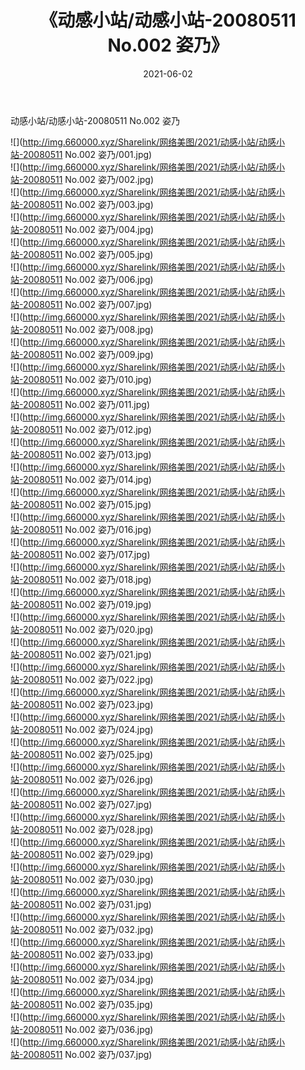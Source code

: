 ﻿---
layout: post
title:  《动感小站/动感小站-20080511 No.002 姿乃》
date:   2021-06-02
img: http://img.660000.xyz/Sharelink/网络美图/2021/动感小站/动感小站-20080511 No.002 姿乃/000.jpg
categories: [美女, 清纯, 唯美]
---

动感小站/动感小站-20080511 No.002 姿乃

 ![](http://img.660000.xyz/Sharelink/网络美图/2021/动感小站/动感小站-20080511 No.002 姿乃/001.jpg) <br>![](http://img.660000.xyz/Sharelink/网络美图/2021/动感小站/动感小站-20080511 No.002 姿乃/002.jpg) <br>![](http://img.660000.xyz/Sharelink/网络美图/2021/动感小站/动感小站-20080511 No.002 姿乃/003.jpg) <br>![](http://img.660000.xyz/Sharelink/网络美图/2021/动感小站/动感小站-20080511 No.002 姿乃/004.jpg) <br>![](http://img.660000.xyz/Sharelink/网络美图/2021/动感小站/动感小站-20080511 No.002 姿乃/005.jpg) <br>![](http://img.660000.xyz/Sharelink/网络美图/2021/动感小站/动感小站-20080511 No.002 姿乃/006.jpg) <br>![](http://img.660000.xyz/Sharelink/网络美图/2021/动感小站/动感小站-20080511 No.002 姿乃/007.jpg) <br>![](http://img.660000.xyz/Sharelink/网络美图/2021/动感小站/动感小站-20080511 No.002 姿乃/008.jpg) <br>![](http://img.660000.xyz/Sharelink/网络美图/2021/动感小站/动感小站-20080511 No.002 姿乃/009.jpg) <br>![](http://img.660000.xyz/Sharelink/网络美图/2021/动感小站/动感小站-20080511 No.002 姿乃/010.jpg) <br>![](http://img.660000.xyz/Sharelink/网络美图/2021/动感小站/动感小站-20080511 No.002 姿乃/011.jpg) <br>![](http://img.660000.xyz/Sharelink/网络美图/2021/动感小站/动感小站-20080511 No.002 姿乃/012.jpg) <br>![](http://img.660000.xyz/Sharelink/网络美图/2021/动感小站/动感小站-20080511 No.002 姿乃/013.jpg) <br>![](http://img.660000.xyz/Sharelink/网络美图/2021/动感小站/动感小站-20080511 No.002 姿乃/014.jpg) <br>![](http://img.660000.xyz/Sharelink/网络美图/2021/动感小站/动感小站-20080511 No.002 姿乃/015.jpg) <br>![](http://img.660000.xyz/Sharelink/网络美图/2021/动感小站/动感小站-20080511 No.002 姿乃/016.jpg) <br>![](http://img.660000.xyz/Sharelink/网络美图/2021/动感小站/动感小站-20080511 No.002 姿乃/017.jpg) <br>![](http://img.660000.xyz/Sharelink/网络美图/2021/动感小站/动感小站-20080511 No.002 姿乃/018.jpg) <br>![](http://img.660000.xyz/Sharelink/网络美图/2021/动感小站/动感小站-20080511 No.002 姿乃/019.jpg) <br>![](http://img.660000.xyz/Sharelink/网络美图/2021/动感小站/动感小站-20080511 No.002 姿乃/020.jpg) <br>![](http://img.660000.xyz/Sharelink/网络美图/2021/动感小站/动感小站-20080511 No.002 姿乃/021.jpg) <br>![](http://img.660000.xyz/Sharelink/网络美图/2021/动感小站/动感小站-20080511 No.002 姿乃/022.jpg) <br>![](http://img.660000.xyz/Sharelink/网络美图/2021/动感小站/动感小站-20080511 No.002 姿乃/023.jpg) <br>![](http://img.660000.xyz/Sharelink/网络美图/2021/动感小站/动感小站-20080511 No.002 姿乃/024.jpg) <br>![](http://img.660000.xyz/Sharelink/网络美图/2021/动感小站/动感小站-20080511 No.002 姿乃/025.jpg) <br>![](http://img.660000.xyz/Sharelink/网络美图/2021/动感小站/动感小站-20080511 No.002 姿乃/026.jpg) <br>![](http://img.660000.xyz/Sharelink/网络美图/2021/动感小站/动感小站-20080511 No.002 姿乃/027.jpg) <br>![](http://img.660000.xyz/Sharelink/网络美图/2021/动感小站/动感小站-20080511 No.002 姿乃/028.jpg) <br>![](http://img.660000.xyz/Sharelink/网络美图/2021/动感小站/动感小站-20080511 No.002 姿乃/029.jpg) <br>![](http://img.660000.xyz/Sharelink/网络美图/2021/动感小站/动感小站-20080511 No.002 姿乃/030.jpg) <br>![](http://img.660000.xyz/Sharelink/网络美图/2021/动感小站/动感小站-20080511 No.002 姿乃/031.jpg) <br>![](http://img.660000.xyz/Sharelink/网络美图/2021/动感小站/动感小站-20080511 No.002 姿乃/032.jpg) <br>![](http://img.660000.xyz/Sharelink/网络美图/2021/动感小站/动感小站-20080511 No.002 姿乃/033.jpg) <br>![](http://img.660000.xyz/Sharelink/网络美图/2021/动感小站/动感小站-20080511 No.002 姿乃/034.jpg) <br>![](http://img.660000.xyz/Sharelink/网络美图/2021/动感小站/动感小站-20080511 No.002 姿乃/035.jpg) <br>![](http://img.660000.xyz/Sharelink/网络美图/2021/动感小站/动感小站-20080511 No.002 姿乃/036.jpg) <br>![](http://img.660000.xyz/Sharelink/网络美图/2021/动感小站/动感小站-20080511 No.002 姿乃/037.jpg) <br>